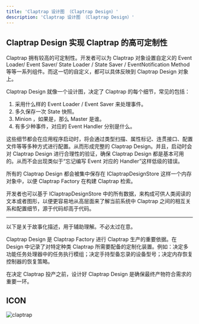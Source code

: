 ```yaml
---
title: 'Claptrap 设计图 （Claptrap Design）'
description: 'Claptrap 设计图 （Claptrap Design）'
---
```


## Claptrap Design 实现 Claptrap 的高可定制性

Claptrap 拥有较高的可定制性。开发者可以为 Claptrap 对象设置自定义的 Event Loader/ Event Saver/ State Loader / State Saver / EventNotification Method 等等一系列组件。而这一切的自定义，都可以具体反映到 Claptrap Design 对象上。

Claptrap Design 就像一个设计图，决定了 Claptrap 的每个细节，常见的包括：

1. 采用什么样的 Event Loader / Event Saver 来处理事件。
2. 多久保存一次 State 快照。
3. Minion ，如果是，那么 Master 是谁。
4. 有多少种事件，对应的 Event Handler 分别是什么。

这些细节都会在应用程序启动时，将会通过类型扫描、属性标记、连贯接口、配置文件等等多种方式进行配置。从而形成完整的 Claptrap Design。并且，启动时会对 Claptrap Design 进行合理性的验证，确保 Claptrap Design 都是基本可用的。从而不会出现类似于“忘记编写 Event 对应的 Handler”这样低级的错误。

所有的 Claptrap Design 都会被集中保存在 IClaptrapDesignStore 这样一个内存对象中，以便 Claptrap Factory 在构建 Claptrap 检索。

开发者也可以基于 IClaptrapDesignStore 中的所有数据，来构成可供人类阅读的文本或者图形，以便更容易地从高层面来了解当前系统中 Claptrap 之间的相互关系和配置细节，源于代码却高于代码。

---

以下是关于故事化描述，用于辅助理解。不必太过在意。

Claptrap Design 是 Claptrap Factory 进行 Claptrap 生产的重要依据。在 Design 中记录了对特定种类 Claptrap 所需要配备的定制化装置。例如：决定多功能任务处理器中的任务执行模组；决定手持型备忘录的设备型号；决定内存恢复控制器的恢复策略。

在决定 Claptrap 投产之前，设计好 Claptrap Design 是确保最终产物符合需求的重要一环。

## ICON

![claptrap](/images/claptrap_icons/claptrap_design.svg)

